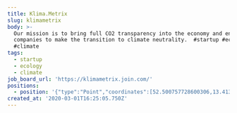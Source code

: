 ```yaml
---
title: Klima.Metrix
slug: klimametrix
body: >-
  Our mission is to bring full CO2 transparency into the economy and enable
  companies to make the transition to climate neutrality.  #startup #ecology
  #climate
tags:
  - startup
  - ecology
  - climate
job_board_url: 'https://klimametrix.join.com/'
positions:
  - position: '{"type":"Point","coordinates":[52.500757728600306,13.413276672363283]}'
created_at: '2020-03-01T16:25:05.750Z'
---
```



